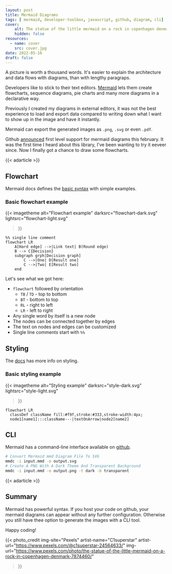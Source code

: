 ```yaml
---
layout: post
title: Mermaid Diagrams
tags: [ mermaid, developer-toolbox, javascript, github, diagram, cli]
cover: 
    alt: The statue of the little mermaid on a rock in copenhagen denmark
    hidden: false
resources:
  - name: cover
    src: cover.jpg
date: 2022-05-16
draft: false
---
```


A picture is worth a thousand words. It's easier to explain the architecture and data flows with diagrams, than with lengthy paragraps.

Developers like to stick to their text editors.
[Mermaid](https://mermaid-js.github.io/mermaid/) lets them create flowcharts, sequence diagrams, pie charts and many more diagrams in a declarative way.

<!--more-->

Previously I created my diagrams in external editors, it was not the best experience to load and export data
compared to writing down what I want to show up in the image and have it instantly.

Mermaid can export the generated images as `.png`, `.svg` or even `.pdf`.

Github [announced](https://github.blog/2022-02-14-include-diagrams-markdown-files-mermaid/) first level support for mermaid diagrams this february.
It was the first time I heard about this library,
I've been wanting to try it eeveer since.
Now I finally got a chance to draw some flowcharts.

{{< adarticle >}}

## Flowchart

Mermaid docs defines the [basic syntax](https://mermaid-js.github.io/mermaid/#/./flowchart?id=flowcharts-basic-syntax) with simple examples.

### Basic flowchart example

{{< imagetheme
    alt="Flowchart example"
    darksrc="flowchart-dark.svg"
    lightsrc="flowchart-light.svg"
>}}

```mermaid
%% single line comment
flowchart LR
    A[Hard edge] -->|Link text| B(Round edge)
    B --> C{Decision}
    subgraph grph[Decision graph]
        C -->|One| D[Result one]
        C -->|Two| E[Result two]
    end
```

Let's see what we got here:

- `flowchart` followed by orientation
  - `TB` / `TD` - top to bottom
  - `BT` - bottom to top
  - `RL` - right to left
  - `LR` - left to right
- Any single word by itself is a new node
- The nodes can be connected together by edges
- The text on nodes and edges can be customized
- Single line comments start with `%%`

## Styling

The [docs](https://mermaid-js.github.io/mermaid/#/flowchart?id=styling-and-classes) has more info on styling.

### Basic styling example

{{< imagetheme
    alt="Styling example"
    darksrc="style-dark.svg"
    lightsrc="style-light.svg"
>}}

```mermaid
flowchart LR
  classDef className fill:#f9f,stroke:#333,stroke-width:4px;
  node1[name1]:::className---|textOnArrow|node2[name2]
```

## CLI

Mermaid has a command-line interface available on [github](https://github.com/mermaid-js/mermaid-cli).

```bash
# Convert Mermaid mmd Diagram File To SVG
mmdc -i input.mmd -o output.svg
# Create A PNG With A Dark Theme And Transparent Background
mmdc -i input.mmd -o output.png -t dark -b transparent
```

{{< adarticle >}}

## Summary

Mermaid has powerful syntax.
If you host your code on github, your mermaid diagrams can appear without any further configuration.
Otherwise you still have thee option to generate the images with a CLI tool.

Happy coding!

{{< photo_credit
    img-site="Pexels"
    artist-name="C1superstar"
    artist-url="https://www.pexels.com/@c1superstar-24564633/"
    img-url="https://www.pexels.com/photo/the-statue-of-the-little-mermaid-on-a-rock-in-copenhagen-denmark-7874460/"
>}}
